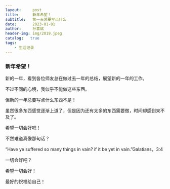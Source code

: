 ```yaml
---
layout:     post
title:      新年希望！
subtitle:   第一天总要写点什么
date:       2023-01-01
author:     孙喜斌
header-img: img/2019.jpeg
catalog:   true
tags:
    - 生活记录
---
```

### 新年希望！

新的一年，看到各位师友总在做过去一年的总结，展望新的一年的工作。

不过不同的心境，我似乎不能做这些东西。

但新的一年总要写点什么东西不是！

虽然很多东西感觉逐渐上道了，但是因为还有太多的东西需要做，时间却感到来不及了。

希望一切会好吧！

不然难道真像那句话？

“Have ye suffered so many things in vain? if it be yet in vain.”Galatians，3:4

一切会好吧？

希望一切会好！

最好的祝福给自己！
